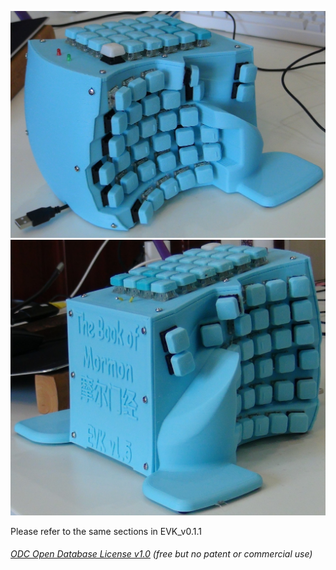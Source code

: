 ![](Keyboard0.JPG) 
![](Keyboard1.JPG)   
  
Please refer to the same sections in EVK_v0.1.1  


###### [ODC Open Database License v1.0](https://choosealicense.com/appendix/)  (free but no patent or commercial use)
